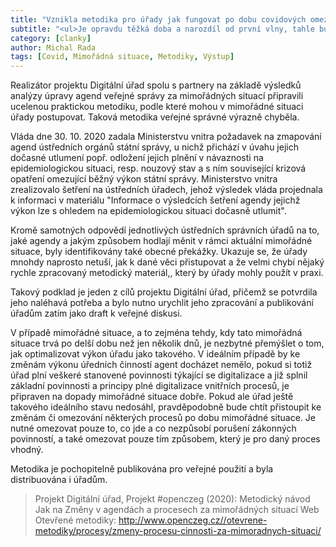 ```yaml
---
title: "Vznikla metodika pro úřady jak fungovat po dobu covidových omezení"
subtitle: "<ul>Je opravdu těžká doba a narozdíl od první vlny, tahle bude zdá se delší a bude mít i víc dopadů.<li>Úřady často neví, jak za mimořádných situací mají správné fungovat, aby zároveň neporušily svoje povinnosti.<li>V rámci projektu Digitální úřad tedy vznikla metodika.</ul>"
category: [clanky]
author: Michal Rada
tags: [Covid, Mimořádná situace, Metodiky, Výstup]
---
```


Realizátor projektu Digitální úřad spolu s partnery na základě výsledků analýzy úpravy agend veřejné správy za mimořádných situací připravili ucelenou praktickou metodiku, podle které mohou v mimořádné situaci úřady postupovat. Taková metodika veŕejné správné výrazně chyběla.

Vláda dne 30. 10. 2020 zadala Ministerstvu vnitra požadavek na zmapování agend ústředních orgánů státní správy, u nichž přichází v úvahu jejich dočasné utlumení popř. odložení jejich plnění v návaznosti na epidemiologickou situaci, resp. nouzový stav a s ním související krizová opatření omezující běžný výkon státní správy. Ministerstvo vnitra zrealizovalo šetření na ústředních úřadech, jehož výsledek vláda projednala k informaci v materiálu "Informace o výsledcích šetření agendy jejichž výkon lze s ohledem na epidemiologickou situaci dočasně utlumit".

Kromě samotných odpovědí jednotlivých ústředních správních úřadů na to, jaké agendy a jakým způsobem hodlají měnit v rámci aktuální mimořádné situace, byly identifikovány také obecné překážky. Ukazuje se, že úřady mnohdy naprosto netuší, jak k dané věci přistupovat a že velmi chybí nějaký rychle zpracovaný metodický materiál,, který by úřady mohly použít v praxi.

Takový podklad je jeden z cílů projektu Digitální úřad, přičemž se potvrdila jeho naléhavá potřeba a bylo nutno urychlit jeho zpracování a publikování úřadům zatím jako draft k veřejné diskusi.

V případě mimořádné situace, a to zejména tehdy, kdy tato mimořádná situace trvá po delší dobu než jen několik dnů, je nezbytné přemýšlet o tom, jak optimalizovat výkon úřadu jako takového. V ideálním případě by ke změnám výkonu úředních činností agent docházet nemělo, pokud si totiž úřad plní veškeré stanovené povinnosti týkající se digitalizace a již splnil základní povinnosti a principy plné digitalizace vnitřních procesů, je připraven na dopady mimořádné situace dobře. Pokud ale úřad ještě takového ideálního stavu nedosáhl, pravděpodobně bude chtít přistoupit ke změnám či omezování některých procesů po dobu mimořádné situace. Je nutné omezovat pouze to, co jde a co nezpůsobí porušení zákonných povinností, a také omezovat pouze tím způsobem, který je pro daný proces vhodný.

Metodika je pochopitelně publikována pro veřejné použití a byla distribuována i úřadům.

> Projekt Digitální úřad, Projekt #openczeg (2020): Metodický návod Jak na Změny v agendách a procesech za mimořádných situací  Web Otevřené metodiky: http://www.openczeg.cz//otevrene-metodiky/procesy/zmeny-procesu-cinnosti-za-mimoradnych-situaci/